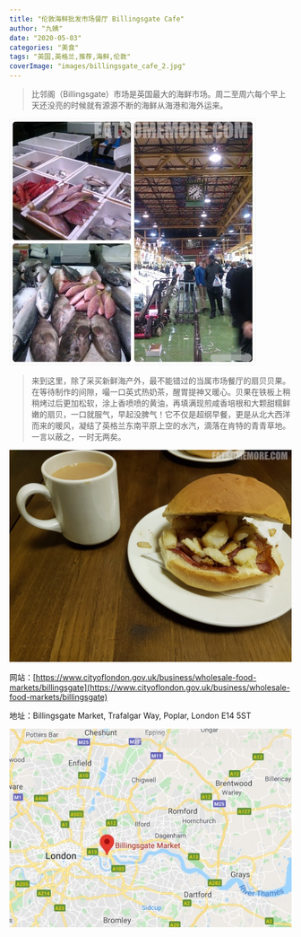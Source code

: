 ```yaml
---
title: "伦敦海鲜批发市场餐厅 Billingsgate Cafe"
author: "九姨"
date: "2020-05-03"
categories: "美食"
tags: "英国,英格兰,推荐,海鲜,伦敦"
coverImage: "images/billingsgate_cafe_2.jpg"
---
```


>比邻阁（Billingsgate）市场是英国最大的海鲜市场。周二至周六每个早上天还没亮的时候就有源源不断的海鲜从海港和海外运来。

![Billingsgate Cafe](images/billingsgate_cafe_1.jpg)

>来到这里，除了采买新鲜海产外，最不能错过的当属市场餐厅的扇贝贝果。在等待制作的间隙，嘬一口英式热奶茶，醒胃提神又暖心。贝果在铁板上稍稍烤过后更加松软，涂上香喷喷的黄油，再填满现煎咸香培根和大颗甜糯鲜嫩的扇贝，一口就服气，早起没脾气！它不仅是超纲早餐，更是从北大西洋而来的暖风，凝结了英格兰东南平原上空的水汽，滴落在肯特的青青草地。一言以蔽之，一时无两矣。

![Billingsgate Cafe](images/billingsgate_cafe_2.jpg)

网站：[https://www.cityoflondon.gov.uk/business/wholesale-food-markets/billingsgate](https://www.cityoflondon.gov.uk/business/wholesale-food-markets/billingsgate)

地址：Billingsgate Market, Trafalgar Way, Poplar, London E14 5ST

![Billingsgate Cafe](images/billingsgate_cafe_3.jpg)
